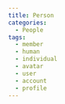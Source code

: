 ```yaml
---
title: Person
categories:
  - People
tags:
  - member
  - human
  - individual
  - avatar
  - user
  - account
  - profile
---
```

